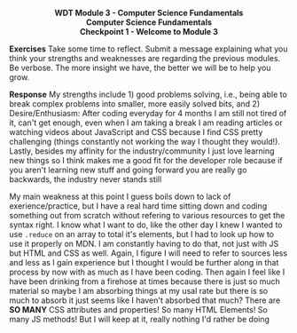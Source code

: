 <p style="text-align: center; font-weight:bold">WDT Module 3 - Computer Science Fundamentals<br>Computer Science Fundamentals<br>Checkpoint 1 - Welcome to Module 3</p>

**Exercises**
Take some time to reflect. Submit a message explaining what you think your strengths and weaknesses are regarding the previous modules. Be verbose. The more insight we have, the better we will be to help you grow.

**Response**
My strengths include 1) good problems solving, i.e., being able to break complex problems into smaller, more easily solved bits, and 2) Desire/Enthusiasm: After coding everyday for 4 months I am still not tired of it, can't get enough, even when I am taking a break I am reading articles or watching videos about JavaScript and CSS because I find CSS pretty challenging (things constantly not working the way I thought they would!). Lastly, besides my affinity for the industry/community I just love learning new things so I think makes me a good fit for the developer role because if you aren't learning new stuff and going forward you are really go backwards, the industry never stands still

My main weakness at this point I guess boils down to lack of exerience/practice, but I have a real hard time sitting down and coding something out from scratch without refering to various resources to get the syntax right.  I know what I want to do, like the other day I knew I wanted to use `.reduce` on an array to total it's elements, but I had to look up how to use it properly on MDN. I am constantly having to do that, not just with JS but HTML and CSS as well. Again, I figure I will need to refer to sources less and less as I gain experience but I thought I would be further along in that process by now with as much as I have been coding. Then again I feel like I have been drinking from a firehose at times because there is just so much material so maybe I am absorbing things at my usal rate but there is so much to absorb it just seems like I haven't absorbed that much?  There are **SO MANY** CSS attributes and properties!  So many HTML Elements!  So many JS methods! But I will keep at it, really nothing I'd rather be doing
